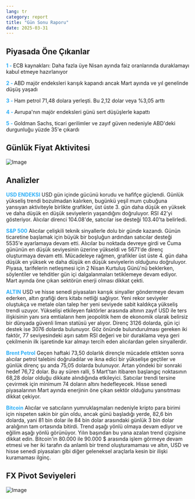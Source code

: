 ```yaml
---
lang: tr
category: report
title: "Gün Sonu Raporu"
date: 2025-03-31
---
```



<h2>Piyasada Öne Çıkanlar</h2>
<strong style="color: #2caef7;">1 - </strong> ECB kaynakları: Daha fazla üye Nisan ayında faiz oranlarında duraklamayı kabul etmeye hazırlanıyor


<strong style="color: #2caef7;">2 - </strong> ABD majör endeksleri karışık kapandı ancak Mart ayında ve yıl genelinde düşüş yaşadı

<strong style="color: #2caef7;">3 - </strong> Ham petrol 71,48 dolara yerleşti. Bu 2,12 dolar veya %3,05 arttı

<strong style="color: #2caef7;">4 - </strong> Avrupa'nın majör endeksleri günü sert düşüşlerle kapattı

<strong style="color: #2caef7;">5 - </strong> Goldman Sachs, ticari gerilimler ve zayıf güven nedeniyle ABD'deki durgunluğu yüzde 35'e çıkardı



<h2>Günlük Fiyat Aktivitesi</h2>
<img src="https://markleighedu.github.io/img/Mar-2025/31-Mar-2025/price.jpg" alt="Image"/>

<h2>Analizler</h2>
<strong style="color: #2caef7;">USD ENDEKSI</strong> USD gün içinde gücünü korudu ve hafifçe güçlendi. Günlük yükseliş trendi bozulmadan kalırken, bugünkü yeşil mum çubuğuna yansıyan aktiviteyle birlikte grafikler, üst üste 3. gün daha düşük en yüksek ve daha düşük en düşük seviyelerin yaşandığını doğruluyor. RSI 42'yi gösteriyor. Alıcılar direnci 104.08'de, satıcılar ise desteği 103.40'ta belirledi. 

<strong style="color: #2caef7;">S&P 500</strong> Alıcılar çelişkili teknik sinyallerle dolu bir günde kazandı. Günün ticaretine başlamak için büyük bir boşluğun ardından satıcılar desteği 5535'e ayarlamaya devam etti. Alıcılar bu noktada devreye girdi ve Cuma gününün en düşük seviyesinin üzerine yükseldi ve 5671'de direnç oluşturmaya devam etti. Mücadeleye rağmen, grafikler üst üste 4. gün daha düşük en yüksek ve daha düşük en düşük seviyelerin olduğunu doğruluyor. Piyasa, tarifelerin netleşmesi için 2 Nisan Kurtuluş Günü'nü beklerken, söylentiler ve tehditler gün içi dalgalanmaları tetiklemeye devam ediyor. Mart ayında öne çıkan sektörün enerji olması dikkat çekti.

<strong style="color: #2caef7;">ALTIN</strong> USD ve hisse senedi piyasaları karışık sinyaller göndermeye devam ederken, altın grafiği ders kitabı netliği sağlıyor. Yeni rekor seviyeler oluştukça ve metale olan talep her yeni seviyede sabit kaldıkça yükseliş trendi uzuyor. Yükselişi etkileyen faktörler arasında altının zayıf USD ile ters ilişkisinin yanı sıra emtiaların hem jeopolitik hem de ekonomik olarak belirsiz bir dünyada güvenli liman statüsü yer alıyor. Direnç 3126 dolarda, gün içi destek ise 3076 dolarda bulunuyor. Göz önünde bulundurulması gereken iki faktör, 77 seviyesindeki aşırı satım RSI değeri ve bir duraklama veya geri çekilmenin ilk işaretinde kar almayı tercih eden alıcılardan gelen sinyallerdir. 

<strong style="color: #2caef7;">Brent Petrol</strong> Geçen haftaki 73,50 dolarlık dirençle mücadele ettikten sonra alıcılar petrol talebini doğruladılar ve ikna edici bir yükselişe geçtiler ve günlük direnç şu anda 75,05 dolarda bulunuyor. Artan yöndeki bir sonraki hedef 76,72 dolar. Bu ay süren ralli, 5 Mart'tan itibaren başlangıç noktasının 68,28 dolar olduğu dikkate alındığında etkileyici. Satıcılar trendi tersine çevirmek için minimum 74 doların altını hedefleyecek. Hisse senedi piyasalarının Mart ayında enerjinin öne çıkan sektör olduğunu yansıtması dikkat çekiyor. 

<strong style="color: #2caef7;">Bitcoin</strong> Alıcılar ve satıcıların yumruklaşmaları nedeniyle kripto para birimi için nispeten sakin bir gün oldu, ancak günü başladığı yerde, 82,6 bin dolarda, yani 81 bin dolar ile 84 bin dolar arasındaki günlük 3 bin dolar aralığının tam ortasında bitirdi. Trend aşağı yönlü olmaya devam ediyor ve eğilim aşağı yönlü görünüyor. Yılın başından bu yana azalan trend çizgisine dikkat edin. Bitcoin'in 80.000 ile 90.000 $ arasında işlem görmeye devam etmesi ve her iki tarafın da anlamlı bir trend oluşturamaması ve altın, USD ve hisse senedi piyasaları gibi diğer geleneksel araçlarla kesin bir ilişki kuramaması ilginç.



<h2>FX Pivot Seviyeleri</h2>
<img src="https://markleighedu.github.io/img/Mar-2025/31-Mar-2025/pivot.jpg" alt="Image"/>